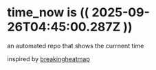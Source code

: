 # time_now is (( 2025-09-26T04:45:00.287Z ))

an automated repo that shows the currnent time

inspired by [breakingheatmap](https://github.com/breakingheatmap/breakingheatmap)